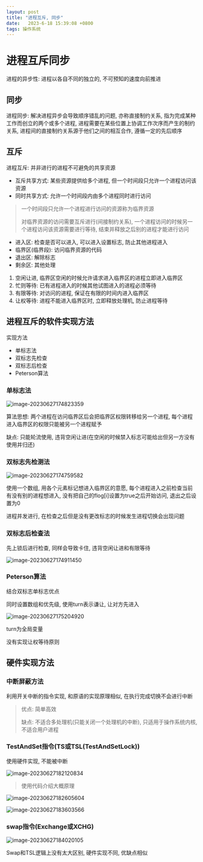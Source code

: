 ```yaml
---
layout: post
title: "进程互斥, 同步" 
date:   2023-6-18 15:39:08 +0800
tags: 操作系统
---
```


# 进程互斥同步

进程的异步性: 进程以各自不同的独立的, 不可预知的速度向前推进

## 同步

进程同步: 解决进程异步会导致顺序错乱的问题, 亦称直接制约关系, 指为完成某种工作而创立的两个或多个进程, 进程需要在某些位置上协调工作次序而产生的制约关系, 进程间的直接制约关系源于他们之间的相互合作, 遵循一定的先后顺序

## 互斥



进程互斥: 并非进行的进程不可避免的共享资源

+   互斥共享方式: 某些资源提供给多个进程, 但一个时间段只允许一个进程访问该资源
+   同时共享方式: 允许一个时间段内由多个进程同时进行访问

>   一个时间段只允许一个进程进行访问的资源称为临界资源
>
>   对临界资源的访问需要互斥进行(间接制约关系), 一个进程访问的时候另一个进程访问该资源需要进行等待, 结束并释放之后别的进程才能进行访问

+   进入区: 检查是否可以进入, 可以进入设置标志, 防止其他进程进入
+   临界区(临界段): 访问临界资源的代码
+   退出区: 解除标志
+   剩余区: 其他处理

1.   空闲让进, 临界区空闲的时候允许请求进入临界区的进程立即进入临界区
2.   忙则等待: 已有进程进入的时候其他试图进入的进程必须等待
3.   有限等待: 对访问的进程, 保证在有限的时间内进入临界区
4.   让权等待: 进程不能进入临界区时, 立即释放处理机, 防止进程等待

## 进程互斥的软件实现方法

实现方法

+   单标志法
+   双标志先检查
+   双标志后检查
+   Peterson算法

### 单标志法

![image-20230627174823359](E:\a学习\笔记\img\image-20230627174823359.png)

算法思想: 两个进程在访问临界区后会把临界区权限转移给另一个进程, 每个进程进入临界区的权限只能被另一个进程赋予

缺点: 只能轮流使用, 违背空闲让进(在空闲的时候禁入标志可能给出但另一方没有使用并归还)

### 双标志先检测法



![image-20230627174759582](E:\a学习\笔记\img\image-20230627174759582.png)

使用一个数组, 用各个元素标记想进入临界区的意愿, 每个进程进入之前检查当前有没有别的进程想进入, 没有把自己的flog[i]设置为true之后开始访问, 退出之后设置为0

进程并发进行, 在检查之后但是没有更改标志的时候发生进程切换会出现问题

### 双标志后检查法

先上锁后进行检查, 同样会导致卡住, 违背空闲让进和有限等待

![image-20230627174911450](E:\a学习\笔记\img\image-20230627174911450.png)

### Peterson算法

结合双标志单标志优点

同时设置数组和优先级, 使用turn表示谦让, 让对方先进入

![image-20230627175204920](E:\a学习\笔记\img\image-20230627175204920.png)

turn为全局变量

没有实现让权等待原则

## 硬件实现方法

### 中断屏蔽方法

利用开关中断的指令实现, 和原语的实现原理相似, 在执行完成切换不会进行中断

>   优点: 简单高效
>
>   缺点: 不适合多处理机(只能关闭一个处理机的中断), 只适用于操作系统内核, 不适合用户进程

### TestAndSet指令(TS或TSL(TestAndSetLock))

使用硬件实现, 不能被中断

![image-20230627182120834](E:\a学习\笔记\img\image-20230627182120834.png)

>   使用代码介绍大概原理

![image-20230627182605604](E:\a学习\笔记\img\image-20230627182605604.png)

![image-20230627183603566](E:\a学习\笔记\img\image-20230627183603566.png)

### swap指令(Exchange或XCHG)

![image-20230627184020105](E:\a学习\笔记\img\image-20230627184020105.png)

Swap和TSL逻辑上没有太大区别, 硬件实现不同, 优缺点相似



